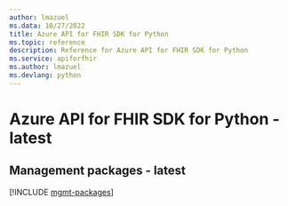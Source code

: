 ```yaml
---
author: lmazuel
ms.data: 10/27/2022
title: Azure API for FHIR SDK for Python
ms.topic: reference
description: Reference for Azure API for FHIR SDK for Python
ms.service: apiforfhir
ms.author: lmazuel
ms.devlang: python
---
```

# Azure API for FHIR SDK for Python - latest

## Management packages - latest
[!INCLUDE [mgmt-packages](api-for-fhir-mgmt-index.md)]